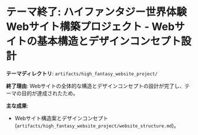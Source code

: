 # テーマ終了: ハイファンタジー世界体験Webサイト構築プロジェクト - Webサイトの基本構造とデザインコンセプト設計

**テーマディレクトリ**: `artifacts/high_fantasy_website_project/`

**終了理由**: Webサイトの全体的な構造とデザインコンセプトの設計が完了し、テーマの目的が達成されたため。

**主な成果**: 
*   Webサイト構造案とデザインコンセプト (`artifacts/high_fantasy_website_project/website_structure.md`)。
